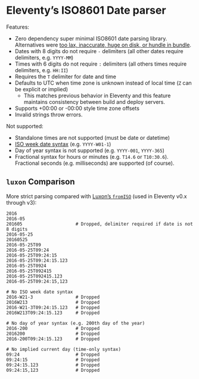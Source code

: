 # Eleventy’s ISO8601 Date parser

Features:

- Zero dependency super minimal ISO8601 date parsing library. Alternatives were [too lax, inaccurate, huge on disk, or hundle in bundle](https://fediverse.zachleat.com/@zachleat/114870836413532617).
- Dates with 8 digits do not require `-` delimiters (all other dates require delimiters, e.g. `YYYY-MM`)
- Times with 6 digits do not require `:` delimiters (all others times require delimiters, e.g. `HH:II`)
- Requires the `T` delimiter for date and time
- Defaults to UTC when time zone is unknown instead of local time (`Z` can be explicit or implied)
  - This matches previous behavior in Eleventy and this feature maintains consistency between build and deploy servers.
- Supports +00:00 or -00:00 style time zone offsets
- Invalid strings throw errors.

Not supported:

- Standalone times are not supported (must be date or datetime)
- [ISO week date syntax](https://en.wikipedia.org/wiki/ISO_week_date) (e.g. `YYYY-W01-1`)
- Day of year syntax is not supported (e.g. `YYYY-001`, `YYYY-365`)
- Fractional syntax for hours or minutes (e.g. `T14.6` or `T10:30.6`). Fractional seconds (e.g. milliseconds) are supported (of course).

## `luxon` Comparison

More strict parsing compared with [Luxon’s `fromISO`](https://moment.github.io/luxon/#/parsing?id=iso-8601) (used in Eleventy v0.x through v3):

```
2016
2016-05
201605                    # Dropped, delimiter required if date is not 8 digits
2016-05-25
20160525
2016-05-25T09
2016-05-25T09:24
2016-05-25T09:24:15
2016-05-25T09:24:15.123
2016-05-25T0924
2016-05-25T092415
2016-05-25T092415.123
2016-05-25T09:24:15,123

# No ISO week date syntax
2016-W21-3                # Dropped
2016W213                  # Dropped
2016-W21-3T09:24:15.123   # Dropped
2016W213T09:24:15.123     # Dropped

# No day of year syntax (e.g. 200th day of the year)
2016-200                  # Dropped
2016200                   # Dropped
2016-200T09:24:15.123     # Dropped

# No implied current day (time-only syntax)
09:24                     # Dropped
09:24:15                  # Dropped
09:24:15.123              # Dropped
09:24:15,123              # Dropped
```